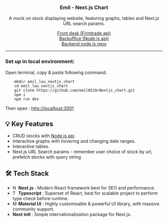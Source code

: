 <div align="center">

  <h3 align="center">Emil - Next.js Chart </h3>

  <p align="center">
    A mock on stock displaying website, featuring graphs, tables and Next.js URL search params.
  </p>
    <div><a href="https://nextjs-chart-delta.vercel.app/">Front desk (Firmtrade api)</a></div>
    <div><a href="https://nextjs-chart-delta.vercel.app/backOffice/">Backoffice (Node.js api)</a></div>
    <div><a href="https://github.com/emil0519/nodejs_mysql_aws">Backend node.js repo</a></div>
</div>
<hr>

### Set up in local environment:
Open terminal, copy & paste following command:
```
    mkdir emil_lau_nextjs_chart
    cd emil_lau_nextjs_chart
    git clone https://github.com/emil0519/Nextjs_chart.git
    npm i
    npm run dev
```
Then open : [http://localhost:3001](http://localhost:3001)

 ## 💡 Key Features
* CRUD stocks with [Node.js api](https://github.com/emil0519/nodejs_mysql_aws).
* Interactive graphs with hovering and changing date ranges.
* Interactive tables.
* Next.js URL Search params - remember user choice of stock by url, prefetch stocks with query string

 
 ## 🛠 Tech Stack 
 * <img src="https://github.com/marwin1991/profile-technology-icons/assets/136815194/5f8c622c-c217-4649-b0a9-7e0ee24bd704" alt="Next.js" width="14"/>  **Next.js** : Modern React framework best for SEO and performance.
* <img src="https://user-images.githubusercontent.com/25181517/183890598-19a0ac2d-e88a-4005-a8df-1ee36782fde1.png" alt="Typescript"  width="14"/>  **Typescript** : Superset of React, best for scalable project to perform type check before runtime.
* <img src="https://user-images.githubusercontent.com/25181517/189716630-fe6c084c-6c66-43af-aa49-64c8aea4a5c2.png" alt="Material UI" width="14"/>  **Material UI** : Highly customisable & powerful UI library, with massive community support.
* **Next intl** : Simple internationalization package for Next.js.
